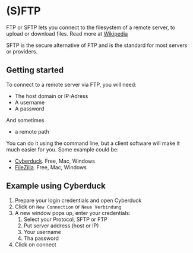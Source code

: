 # (S)FTP

FTP or SFTP lets you connect to the filesystem of a remote server, to upload or download files. Read more at [Wikipedia](https://en.wikipedia.org/wiki/File_Transfer_Protocol)

SFTP is the secure alternative of FTP and is the standard for most servers or providers.

## Getting started

To connect to a remote server via FTP, you will need:
- The host domain or IP-Adress
- A username
- A password

And sometimes
- a remote path

You can do it using the command line, but a client software will make it much easier for you. Some example could be:

- [Cyberduck](https://cyberduck.io). Free, Mac, Windows
- [FileZilla](https://filezilla-project.org). Free, Mac, Windows

## Example using Cyberduck

1. Prepare your login credentials and open Cyberduck
2. Click on `New Connection` or `Neue Verbindung`
3. A new window pops up, enter your credentials:
    1. Select your Protocol, SFTP or FTP
    2. Put server address (host or IP)
    3. Your username
    4. Tha password
4. Click on connect
